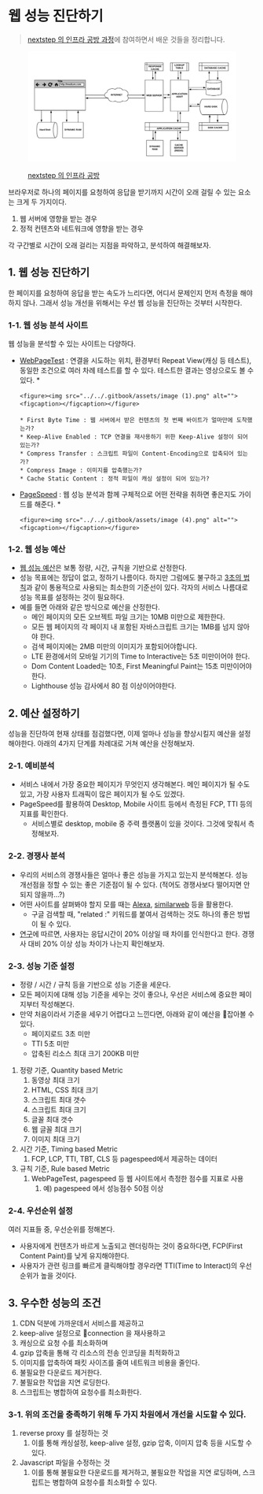 # 웹 성능 진단하기

> [nextstep 의 인프라 공방 과정](https://edu.nextstep.camp/c/VI4PhjPA)에 참여하면서 배운 것들을 정리합니다.&#x20;

<figure><img src="../../.gitbook/assets/image (8).png" alt=""><figcaption><p><a href="https://edu.nextstep.camp/c/VI4PhjPA">nextstep 의 인프라 공방</a></p></figcaption></figure>

브라우저로 하나의 페이지를 요청하여 응답을 받기까지 시간이 오래 걸릴 수 있는 요소는 크게 두 가지이다.&#x20;

1. 웹 서버에 영향을 받는 경우&#x20;
2. 정적 컨텐츠와 네트워크에 영향을 받는 경우&#x20;

각 구간별로 시간이 오래 걸리는 지점을 파악하고, 분석하여 해결해보자.&#x20;



## 1. 웹 성능 진단하기&#x20;

한 페이지를 요청하여 응답을 받는 속도가 느리다면, 어디서 문제인지 먼저 측정을 해야하지 않나. 그래서 성능 개선을 위해서는 우선 웹 성능을 진단하는 것부터 시작한다.&#x20;

### 1-1. 웹 성능 분석 사이트&#x20;

웹 성능을 분석할 수 있는 사이트는 다양하다.&#x20;

* [WebPageTest](https://www.webpagetest.org/) : 연결을 시도하는 위치, 환경부터 Repeat View(캐싱 등 테스트), 동일한 조건으로 여러 차례 테스트를 할 수 있다. 테스트한 결과는 영상으로도 볼 수 있다.&#x20;
  *

      <figure><img src="../../.gitbook/assets/image (1).png" alt=""><figcaption></figcaption></figure>

      * First Byte Time : 웹 서버에서 받은 컨텐츠의 첫 번째 바이트가 얼마만에 도착했는가?
      * Keep-Alive Enabled : TCP 연결을 재사용하기 위한 Keep-Alive 설정이 되어 있는가?
      * Compress Transfer : 스크립트 파일이 Content-Encoding으로 압축되어 있는가?
      * Compress Image : 이미지를 압축했는가?
      * Cache Static Content : 정적 파일이 캐싱 설정이 되어 있는가?
* [PageSpeed](https://developers.google.com/speed/pagespeed/insights/) : 웹 성능 분석과 함께 구체적으로 어떤 전략을 취하면 좋은지도 가이드를 해준다.&#x20;
  *

      <figure><img src="../../.gitbook/assets/image (4).png" alt=""><figcaption></figcaption></figure>

### 1-2. 웹 성능 예산&#x20;

* [웹 성능 예산](https://addyosmani.com/blog/performance-budgets/)은 보통 정량, 시간, 규칙을 기반으로 산정한다.&#x20;
* 성능 목표에는 정답이 없고, 정하기 나름이다. 하지만 그럼에도 불구하고 [3초의 법칙](https://www.thinkwithgoogle.com/intl/en-ca/marketing-strategies/app-and-mobile/mobile-page-speed-new-industry-benchmarks/)과 같이 통용적으로 사용되는 최소한의 기준선이 있다. 각자의 서비스 나름대로 성능 목표를 설정하는 것이 필요하다.&#x20;
* 예를 들면 아래와 같은 방식으로 예산을 산정한다.&#x20;
  * 메인 페이지의 모든 오브젝트 파일 크기는 10MB 미만으로 제한한다.
  * 모든 웹 페이지의 각 페이지 내 포함된 자바스크립트 크기는 1MB를 넘지 않아야 한다.
  * 검색 페이지에는 2MB 미만의 이미지가 포함되어야합니다.
  * LTE 환경에서의 모바일 기기의 Time to Interactive는 5초 미만이어야 한다.
  * Dom Content Loaded는 10초, First Meaningful Paint는 15초 미만이어야 한다.
  * Lighthouse 성능 감사에서 80 점 이상이어야한다.



## 2. 예산 설정하기&#x20;

성능을 진단하여 현재 상태를 점검했다면, 이제 얼마나 성능을 향상시킬지 예산을 설정해야한다. 아래의 4가지 단계를 차례대로 거쳐 예산을 산정해보자.&#x20;

### 2-1. 예비분석

* 서비스 내에서 가장 중요한 페이지가 무엇인지 생각해본다. 메인 페이지가 될 수도 있고, 가장 사용자 트래픽이 많은 페이지가 될 수도 있겠다.&#x20;
* PageSpeed를 활용하여 Desktop, Mobile 사이트 등에서 측정된 FCP, TTI 등의 지표를 확인한다.&#x20;
  * 서비스별로 desktop, mobile 중 주력 플랫폼이 있을 것이다. 그것에 맞춰서 측정해보자.&#x20;

### 2-2. 경쟁사 분석&#x20;

* 우리의 서비스의 경쟁사들은 얼마나 좋은 성능을 가지고 있는지 분석해본다. 성능 개선점을 정할 수 있는 좋은 기준점이 될 수 있다. (적어도 경쟁사보다 떨어지면 안되지 않을까...?)&#x20;
* 어떤 사이트를 살펴봐야 할지 모를 때는 [Alexa](https://www.alexa.com/), [similarweb](https://www.similarweb.com/) 등을 활용한다.&#x20;
  * 구글 검색할 때, "related :" 키워드를 붙여서 검색하는 것도 하나의 좋은 방법이 될 수 있다.&#x20;
* [연구](https://www.smashingmagazine.com/2015/09/why-performance-matters-the-perception-of-time/#the-need-for-performance-optimization-the-20-rule)에 따르면, 사용자는 응답시간이 20% 이상일 때 차이를 인식한다고 한다. 경쟁사 대비 20% 이상 성능 차이가 나는지 확인해보자.&#x20;

### 2-3. 성능 기준 설정

* 정량 / 시간 / 규칙 등을 기반으로 성능 기준을 세운다.&#x20;
* 모든 페이지에 대해 성능 기준을 세우는 것이 좋으나, 우선은 서비스에 중요한 페이지부터 작성해본다.&#x20;
* 만약 처음이라서 기준을 세우기 어렵다고 느낀다면, 아래와 같이 예산을 잡아볼 수 있다.&#x20;
  * 페이지로드 3초 미만
  * TTI 5초 미만
  * 압축된 리소스 최대 크기 200KB 미만



1. 정량 기준, Quantity based Metric&#x20;
   1. 동영상 최대 크기
   2. HTML, CSS 최대 크기
   3. 스크립트 최대 갯수
   4. 스크립트 최대 크기
   5. 글꼴 최대 갯수
   6. 웹 글꼴 최대 크기
   7. 이미지 최대 크기
2. 시간 기준, Timing based Metric&#x20;
   1. FCP, LCP, TTI, TBT, CLS 등 pagespeed에서 제공하는 데이터
3. 규칙 기준, Rule based Metric&#x20;
   1. WebPageTest, pagespeed 등 웹 사이트에서 측정한 점수를 지표로 사용
      1. 예) pagespeed 에서 성능점수 50점 이상&#x20;

### 2-4. 우선순위 설정

여러 지표들 중, 우선순위를 정해본다.&#x20;

* 사용자에게 컨텐츠가 바르게 노출되고 렌더링하는 것이 중요하다면, FCP(First Content Paint)를 낮게 유지해야한다.&#x20;
* 사용자가 관련 링크를 빠르게 클릭해야할 경우라면 TTI(Time to Interact)의 우선순위가 높을 것이다.&#x20;



## 3. 우수한 성능의 조건&#x20;

1. CDN 덕분에 가까운데서 서비스를 제공하고&#x20;
2. keep-alive 설정으로 connection 을 재사용하고&#x20;
3. 캐싱으로 요청 수를 최소화하며&#x20;
4. gzip 압축을 통해 각 리소스의 전송 인코딩을 최적화하고&#x20;
5. 이미지를 압축하여 패킷 사이즈를 줄여 네트워크 비용을 줄인다.&#x20;
6. 불필요한 다운로드 제거한다.&#x20;
7. 불필요한 작업을 지연 로딩한다.&#x20;
8. 스크립트는 병합하여 요청수를 최소화한다.&#x20;



### 3-1. 위의 조건을 충족하기 위해 두 가지 차원에서 개선을 시도할 수 있다.&#x20;

1. reverse proxy 를 설정하는 것&#x20;
   1. 이를 통해 캐싱설정, keep-alive 설정, gzip 압축, 이미지 압축 등을 시도할 수 있다.&#x20;
2. Javascript 파일을 수정하는 것&#x20;
   1. 이를 통해 불필요한 다운로드를 제거하고, 불필요한 작업을 지연 로딩하며, 스크립트는 병합하여 요청수를 최소화할 수 있다.&#x20;
